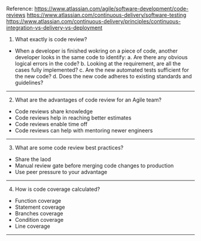Reference:
https://www.atlassian.com/agile/software-development/code-reviews
https://www.atlassian.com/continuous-delivery/software-testing
https://www.atlassian.com/continuous-delivery/principles/continuous-integration-vs-delivery-vs-deployment

1. What exactly is code review?
- When a developer is finished wokring on a piece of code, another developer looks in the same code to identify:
a. Are there any obvious logical errors in the code?
b. Looking at the requirement, are all the cases fully implemented?
c. Are the new automated tests sufficient for the new code?
d. Does the new code adheres to existing standards and guidelines?
***

2. What are the advantages of code review for an Agile team?
- Code reviews share knowledge
- Code reviews help in reaching better estimates
- Code reviews enable time off
- Code reviews can help with mentoring newer engineers
***

3. What are some code review best practices?
- Share the laod
- Manual review gate before merging code changes to production
- Use peer pressure to your advantage
***

4. How is code coverage calculated?
- Function coverage
- Statement coverage
- Branches coverage
- Condition coverage
- Line coverage
***

